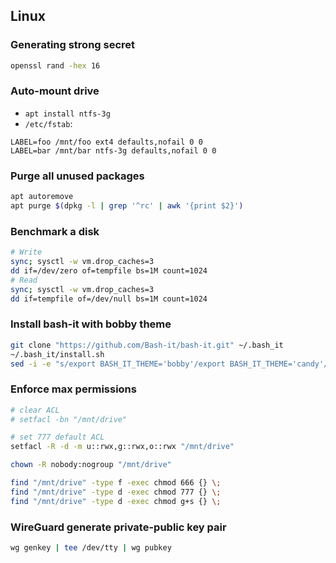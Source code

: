 ## Linux
### Generating strong secret
```bash
openssl rand -hex 16
```

### Auto-mount drive
- `apt install ntfs-3g`
- `/etc/fstab`:
```
LABEL=foo /mnt/foo ext4 defaults,nofail 0 0
LABEL=bar /mnt/bar ntfs-3g defaults,nofail 0 0
```

### Purge all unused packages
```bash
apt autoremove
apt purge $(dpkg -l | grep '^rc' | awk '{print $2}')
```

### Benchmark a disk
```bash
# Write
sync; sysctl -w vm.drop_caches=3
dd if=/dev/zero of=tempfile bs=1M count=1024
# Read
sync; sysctl -w vm.drop_caches=3
dd if=tempfile of=/dev/null bs=1M count=1024
```

### Install bash-it with bobby theme
```bash
git clone "https://github.com/Bash-it/bash-it.git" ~/.bash_it
~/.bash_it/install.sh
sed -i -e "s/export BASH_IT_THEME='bobby'/export BASH_IT_THEME='candy'/g" ~/.bashrc
```

### Enforce max permissions
```bash
# clear ACL
# setfacl -bn "/mnt/drive"

# set 777 default ACL
setfacl -R -d -m u::rwx,g::rwx,o::rwx "/mnt/drive"

chown -R nobody:nogroup "/mnt/drive"

find "/mnt/drive" -type f -exec chmod 666 {} \;
find "/mnt/drive" -type d -exec chmod 777 {} \;
find "/mnt/drive" -type d -exec chmod g+s {} \;
```

### WireGuard generate private-public key pair
```bash
wg genkey | tee /dev/tty | wg pubkey
```